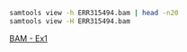 ```bash
samtools view -h ERR315494.bam | head -n20
samtools view -H ERR315494.bam
```
[BAM - Ex1](https://github.com/Functional-Genomics/TeachingMaterial/blob/Cancer-Genomics-07-2015/doc/21.bam.md#exercise-1)
